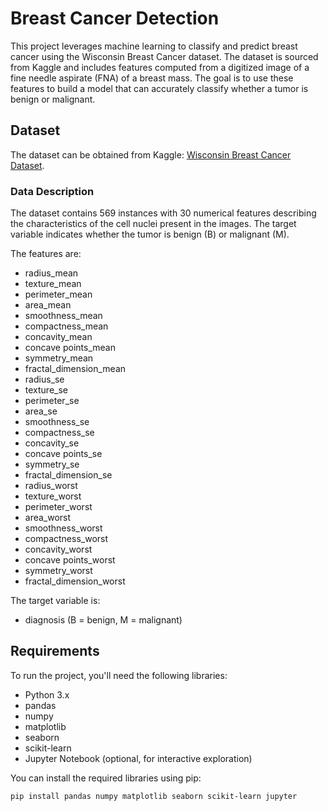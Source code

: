 # Breast Cancer Detection

This project leverages machine learning to classify and predict breast cancer using the Wisconsin Breast Cancer dataset. The dataset is sourced from Kaggle and includes features computed from a digitized image of a fine needle aspirate (FNA) of a breast mass. The goal is to use these features to build a model that can accurately classify whether a tumor is benign or malignant.

## Dataset

The dataset can be obtained from Kaggle: [Wisconsin Breast Cancer Dataset](https://www.kaggle.com/datasets/uciml/breast-cancer-wisconsin-data).

### Data Description

The dataset contains 569 instances with 30 numerical features describing the characteristics of the cell nuclei present in the images. The target variable indicates whether the tumor is benign (B) or malignant (M).

The features are:

- radius_mean
- texture_mean
- perimeter_mean
- area_mean
- smoothness_mean
- compactness_mean
- concavity_mean
- concave points_mean
- symmetry_mean
- fractal_dimension_mean
- radius_se
- texture_se
- perimeter_se
- area_se
- smoothness_se
- compactness_se
- concavity_se
- concave points_se
- symmetry_se
- fractal_dimension_se
- radius_worst
- texture_worst
- perimeter_worst
- area_worst
- smoothness_worst
- compactness_worst
- concavity_worst
- concave points_worst
- symmetry_worst
- fractal_dimension_worst

The target variable is:

- diagnosis (B = benign, M = malignant)

## Requirements

To run the project, you'll need the following libraries:

- Python 3.x
- pandas
- numpy
- matplotlib
- seaborn
- scikit-learn
- Jupyter Notebook (optional, for interactive exploration)

You can install the required libraries using pip:

```sh
pip install pandas numpy matplotlib seaborn scikit-learn jupyter
